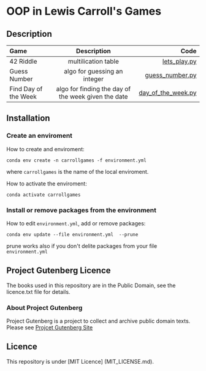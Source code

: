 # OOP in Lewis Carroll's Games

## Description

| Game     | Description | Code    |
| :---        |    :----:   |          ---: |
| 42 Riddle    | multilication table        | [lets_play.py](lets_play.py)   |
| Guess Number  | algo for guessing an integer      | [guess_number.py](guess_number.py)     |
| Find Day of the Week    | algo for finding the day of the week given the date       | [day_of_the_week.py](day_of_the_week.py)   |

## Installation

### Create an enviroment

How to create and enviroment:

```console
conda env create -n carrollgames -f environment.yml

```
where ```carrollgames``` is the name of the local enviroment.

How to activate the enviroment:

```console
conda activate carrollgames

```
### Install or remove packages from the environment

How to edit ```environment.yml```, add or remove packages:

```console
conda env update --file environment.yml  --prune

```
prune works also if you don't delite packages from your file ```environment.yml```

## Project Gutenberg Licence

The books used in this repository are in the Public Domain, see the licence.txt file for details.

### About Project Gutenberg

Project Gutenberg is a project to collect and archive public domain texts.
Please see [Projcet Gutenberg Site](https://www.gutenberg.org/)

## Licence

This repository is under [MIT Licence] (MIT_LICENSE.md).